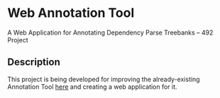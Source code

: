 # Web Annotation Tool
A Web Application for Annotating Dependency Parse Treebanks – 492 Project

## Description
This project is being developed for improving the already-existing Annotation Tool [here](https://github.com/boun-tabi/BoAT) and creating a web application for it.
